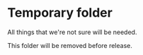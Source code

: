 <!--
Copyright Amazon.com, Inc. or its affiliates. All Rights Reserved.
SPDX-License-Identifier: Apache-2.0
-->
# Temporary folder

All things that we're not sure will be needed.

This folder will be removed before release.